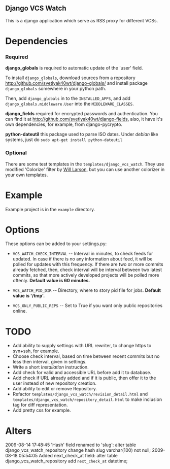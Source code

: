 Django VCS Watch
----------------

This is a django application which serve as RSS proxy for different VCSs.

Dependencies
============

### Required ###

**django_globals** is required to automatic update of the 'user' field.

To install `django_globals`, download sources from a repository
<http://github.com/svetlyak40wt/django-globals/> and install
package `django_globals` somewhere in your python path.

Then, add `django_globals` in to the `INSTALLED_APPS`, and add
`django_globals.middleware.User` into the `MIDDLEWARE_CLASSES`.

**django_fields** required for encrypted passwords and authentication.
You can find it at <http://github.com/svetlyak40wt/django-fields>, also,
it have it's own dependencies, for example, from django-pycrypto.

**python-dateutil** this package used to parse ISO dates.
Under *debian* like systems, just do `sudo apt-get install python-dateutil`


### Optional ###

There are some test templates in the `templates/django_vcs_watch`.
They use modified 'Colorize' filter by [Will Larson](http://lethain.com/author/will-larson/),
but you can use another colorizer in your own templates.

Example
=======

Example project is in the `example` directory.

Options
=======

These options can be added to your settings.py:

* `VCS_WATCH_CHECK_INTERVAL` -- Interval in minutes, to check feeds for updated.
  In case if there is no any information about feed, it will be polled for updates
  with this frequency. If there are two or more commits already fetched, then,
  check interval will be interval between two latest commits, so that more actively
  developed projects will be polled more oftenly. **Default value is 60 minutes.**

* `VCS_WATCH_PID_DIR` -- Directory, where to story pid file for jobs.
  **Default value is '/tmp'.**

* `VCS_ONLY_PUBLIC_REPS` -- Set to True if you want only public repositories online.

TODO
====

* Add ability to supply settings with URL rewriter, to change https to svn+ssh, for example.
* Choose check interval, based on time between recent commits but no less then interval,
  given in settings.
* Write a short *Installation* instruction.
* Add check for valid and accessible URL before add it to database.
* Add check if URL already added and if it is public, then offer it to the user
  instead of new repository creation.
* Add ability to edit or remove Repository.
* Refactor `templates/django_vcs_watch/revision_detail.html` and
  `templates/django_vcs_watch/repository_detail.html` to make
  inclusion tag for diff representation.
* Add pretty css for example.

Alters
======

2009-08-14 17:48:45 'Hash' field renamed to 'slug':
    alter table django_vcs_watch_repository change hash slug varchar(100) not null;
2009-08-18 05:54:05 Added next_check_at field:
    alter table django_vcs_watch_repository add `next_check_at` datetime;

